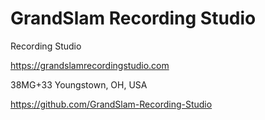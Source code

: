# GrandSlam Recording Studio
Recording Studio 

https://grandslamrecordingstudio.com 

38MG+33 Youngstown, OH, USA

https://github.com/GrandSlam-Recording-Studio


